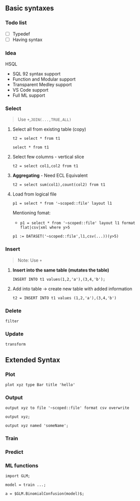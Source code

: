 ## Basic syntaxes


### Todo list
- [ ] Typedef
- [ ] Having syntax

### Idea

HSQL
- SQL 92 syntax support
- Function and Modular support
- Transparent Medley support
- VS Code support
- Full ML support

### Select
> Use `+`,`JOIN(...,TRUE,ALL)`
1. Select all from existing table (copy)

    `t2 = select * from t1`

    `select * from t1`

2. Select few columns - vertical slice

    `t2 = select col1,col2 from t1`

3. **Aggregating** - Need ECL Equivalent

    `t2 = select sum(col1),count(col2) from t1`

4. Load from logical file

    `p1 = select * from '~scoped::file' layout l1`

    Mentioning fomat:
    - `p1 = select * from '~scoped::file' layout l1 format flat|csv|xml where y>5`

    `p1 := DATASET('~scoped::file',l1,csv(...))(y>5)`

### Insert

>Note: Use `+`

1. **Insert into the same table (mutates the table)**

    `INSERT INTO t1 values(1,2,'a'),(3,4,'b');`

2. Add into table -> create new table with added information

    `t2 = INSERT INTO t1 values (1,2,'a'),(3,4,'b')`



### Delete

`filter`

### Update

`transform`


## Extended Syntax
### Plot

`plot xyz type Bar title 'hello'`

### Output

`output xyz to file '~scoped::file' format csv overwrite`

`output xyz;`

`output xyz named 'someName';`



### Train


### Predict

### ML functions

```
import GLM;

model = train ...;

a = $GLM.BinomialConfusion(model)$;
```